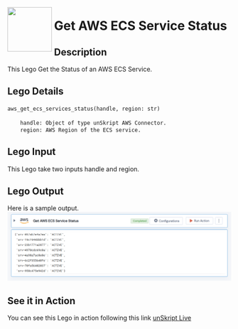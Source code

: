 [<img align="left" src="https://unskript.com/assets/favicon.png" width="100" height="100" style="padding-right: 5px">](https://unskript.com/assets/favicon.png) 
<h1>Get AWS ECS Service Status</h1>

## Description
This Lego Get the Status of an AWS ECS Service.


## Lego Details

    aws_get_ecs_services_status(handle, region: str)

        handle: Object of type unSkript AWS Connector.
        region: AWS Region of the ECS service. 

## Lego Input
This Lego take two inputs handle and region. 

## Lego Output
Here is a sample output.
<img src="./1.png">


## See it in Action

You can see this Lego in action following this link [unSkript Live](https://us.app.unskript.io)